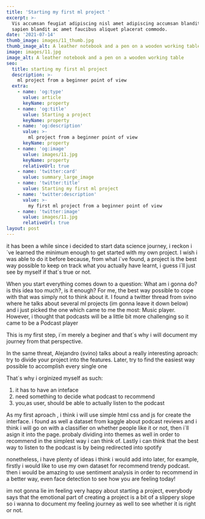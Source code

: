 ```yaml
---
title: 'Starting my first ml project '
excerpt: >-
  Vis accumsan feugiat adipiscing nisl amet adipiscing accumsan blandit accumsan
  sapien blandit ac amet faucibus aliquet placerat commodo.
date: '2021-07-14'
thumb_image: images/11_thumb.jpg
thumb_image_alt: A leather notebook and a pen on a wooden working table
image: images/11.jpg
image_alt: A leather notebook and a pen on a wooden working table
seo:
  title: starting my first ml project 
  description: >-
    ml project from a beginner point of view
  extra:
    - name: 'og:type'
      value: article
      keyName: property
    - name: 'og:title'
      value: Starting a project
      keyName: property
    - name: 'og:description'
      value: >-
        ml project from a beginner point of view
      keyName: property
    - name: 'og:image'
      value: images/11.jpg
      keyName: property
      relativeUrl: true
    - name: 'twitter:card'
      value: summary_large_image
    - name: 'twitter:title'
      value: Starting my first ml project
    - name: 'twitter:description'
      value: >-
        my first ml project from a beginner point of view
    - name: 'twitter:image'
      value: images/11.jpg
      relativeUrl: true
layout: post
---
```


it has been a while since i decided to start data science journey, i reckon i´ve learned the minimum enough to get started with my own project. I wish i was able to do it before because, from what i´ve found, a project is the best way possible to keep on track what you actually have learnt, i guess i´ll just see by myself if that´s true or not.

When you start everything comes down to a question: What am i gonna do? is this idea too much?, is it enough? For me, the best way possible to cope with that was simply not to think about it. I found a twitter thread from svino where he talks about several ml projects (im gonna leave it down below) and i just picked the one which came to me the most: Music player. However, i thought that podcasts will be a little bit more challenging so it came to be a Podcast player 

This is my first step, i´m merely a beginer and that´s why i will document my journey from that perspective.

In the same threat, Alejandro (svino) talks about a really interesting aproach: try to divide your project into the features. Later, try to find the easiest way possible to accomplish every single one 

That´s why i orginized myself as such:
1. it has to have an inteface
2. need something to decide what podcast to recommend
3. you,as user, should be able to actually listen to the podcast 


As my first aproach , i think i will use simple html css and js for create the interface.
i found as well a dataset from kaggle about podcast reviews and i think i will go on with a classifier on whether people like it or not, then i´ll asign it into  the page. probaly dividing into themes as well in order to recommend in the simplest way i can think of. Lastly i can think that the best way to listen to the podcast is by being redirected into spotify 

nonetheless, i have plenty of ideas i think i would add into later, for example, firstly i would like to use my own dataset for recommend trendy podcast. then i would be amazing to use sentiment analysis in order to recommend in a better way, even face detection to see how you are feeling today!

im not gonna lie im feeling very happy about starting a project, everybody says that the emotional part of creating a project is a bit of a slippery slope so i wanna to document my feeling journey as well to see whether it is right or not.